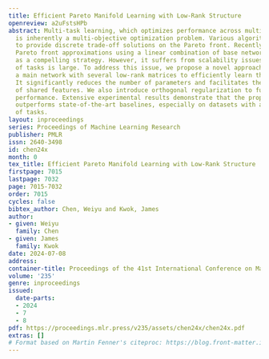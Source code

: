 ```yaml
---
title: Efficient Pareto Manifold Learning with Low-Rank Structure
openreview: a2uFstsHPb
abstract: Multi-task learning, which optimizes performance across multiple tasks,
  is inherently a multi-objective optimization problem. Various algorithms are developed
  to provide discrete trade-off solutions on the Pareto front. Recently, continuous
  Pareto front approximations using a linear combination of base networks have emerged
  as a compelling strategy. However, it suffers from scalability issues when the number
  of tasks is large. To address this issue, we propose a novel approach that integrates
  a main network with several low-rank matrices to efficiently learn the Pareto manifold.
  It significantly reduces the number of parameters and facilitates the extraction
  of shared features. We also introduce orthogonal regularization to further bolster
  performance. Extensive experimental results demonstrate that the proposed approach
  outperforms state-of-the-art baselines, especially on datasets with a large number
  of tasks.
layout: inproceedings
series: Proceedings of Machine Learning Research
publisher: PMLR
issn: 2640-3498
id: chen24x
month: 0
tex_title: Efficient Pareto Manifold Learning with Low-Rank Structure
firstpage: 7015
lastpage: 7032
page: 7015-7032
order: 7015
cycles: false
bibtex_author: Chen, Weiyu and Kwok, James
author:
- given: Weiyu
  family: Chen
- given: James
  family: Kwok
date: 2024-07-08
address:
container-title: Proceedings of the 41st International Conference on Machine Learning
volume: '235'
genre: inproceedings
issued:
  date-parts:
  - 2024
  - 7
  - 8
pdf: https://proceedings.mlr.press/v235/assets/chen24x/chen24x.pdf
extras: []
# Format based on Martin Fenner's citeproc: https://blog.front-matter.io/posts/citeproc-yaml-for-bibliographies/
---
```

